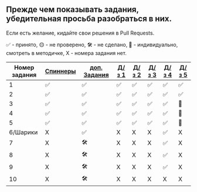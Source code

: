 
## Прежде чем показывать задания, убедительная просьба разобраться в них.
Если есть желание, кидайте свои решения в Pull Requests.

✅ - принято, 🟡 - не проверено, 🛠️ - не сделано, 🧠 - индивидуально, смотреть в методичке, X - номера задания нет.


| Номер задания |[Спиннеры](https://github.com/QuasyStellar/IKBO-32-23-PROCPROG/tree/main/SPINNERS)|[доп. Задания](https://github.com/QuasyStellar/IKBO-32-23-PROCPROG/tree/main/DOPOLNITELNO) |[Д/з 1](https://github.com/QuasyStellar/IKBO-32-23-PROCPROG/tree/main/HW1) | [Д/з 2](https://github.com/QuasyStellar/IKBO-32-23-PROCPROG/tree/main/HW2) | [Д/з 3](https://github.com/QuasyStellar/IKBO-32-23-PROCPROG/tree/main/HW3) | [Д/з 4](https://github.com/QuasyStellar/IKBO-32-23-PROCPROG/tree/main/HW4)|[Д/з 5](https://github.com/QuasyStellar/IKBO-32-23-PROCPROG/tree/main/HW5)|
| ------------- | ------------- | ------------- | ------------- | ------------- | ------------- | ------------- | ------------- |
| 1 |✅|✅ |✅ | ✅ | ✅ | ✅ |✅ |
| 2 |✅|✅ |✅ | ✅ | ✅ | ✅| ✅ |
| 3 |✅|✅ |✅ | ✅ | ✅ | ✅ |🧠 |
| 4 |✅|✅ |✅ | ✅ | ✅ |✅|🧠 |
| 5 |✅|✅ |✅ | ✅ | ✅| ✅|🧠 |
| 6/Шарики | X |✅ | X | X |X | ✅ |X |
| 7 | X |🛠️ | X | X | X |✅ |X |
| 8 | X |🛠️ | X | X | X |✅ |X |
| 9 | X |🛠️ | X | X | X |✅ |X |
| 10 | X |🛠️ | X | X |X | X |X |
